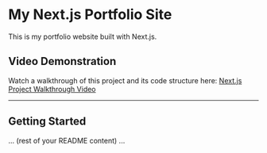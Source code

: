 # My Next.js Portfolio Site

This is my portfolio website built with Next.js.

## Video Demonstration

Watch a walkthrough of this project and its code structure here:
[Next.js Project Walkthrough Video](https://www.loom.com/share/bd99fc20d6cf4d749485d792304b3e3a?sid=22630685-014d-4c2e-9229-ff1b74dd0542)

---

## Getting Started

... (rest of your README content) ...